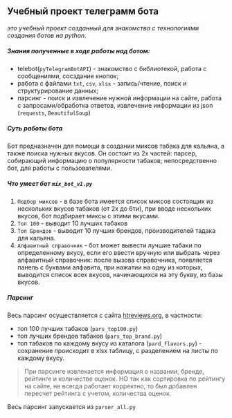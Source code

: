 ## Учебный проект телеграмм бота
_это учебный проект созданный для знакомства с технологиями создания ботов на python._

##### Знания полученные в ходе работы над ботом:
 - telebot(`pyTelegramBotAPI`) - знакомство с библиотекой, работа с сообщениями, сосздание кнопок;
 - работа с файлами `txt`, `csv`, `xlsx` - запись/чтение, поиск и структурирование данных;
 - парсинг - поиск и извлечение нужной информации на сайте, работа с запросами/обработка ответов, извлечение информации из json (`requests`, `BeautifulSoup`)

##### Суть работы бота
Бот предназначен для помощи в создании миксов табака для кальяна, а также поиска нужных вкусов. Он состоит из 2х частей: парсер, собирающий информацию о популярности табаков; непосредственно бот, для работы с пользователями.
##### Что умеет бот `mix_bot_v1.py`
1. `Подбор миксов` - в базе бота имеется список миксов состоящих из нескольких вкусов табаков (от 2х до 6ти), при вводе нескольких вкусов, бот подбирает миксы с этими вкусами.
2. `Топ 100` - выводит 10 лучших табаков
3. `Топ Брендов` - выводит 10 лучших брендов, производителей тадака для кальяна.
4. `Алфавитный справочник` - бот может вывести лучшие табаки по определенному вкусу, если его ввести вручную или выбрать через алфавитный справочник: после вызова справочника, появляется панель с буквами алфавита, при нажатии на одну из которых, выводится список всех вкусов, начинающихся на эту букву, из базы вкусов. 

##### Парсинг
Весь парсинг осуществляется с сайта [htreviews.org](https://htreviews.org/), в частности:
- топ 100 лучших табаков (`pars_top100.py`)
- топ лучших брендов табаков (`pars_top_brand.py`)
- топ табаков по каждому вкусу из каталога (`pard_flavors.py`) - сохранение происходит в xlsx таблицу, с разделением на листы по каждому вкусу.

> При парсинге извлекается информация о названии, бренде, рейтинге и количестве оценок. НО так как сортировка по рейтингу на сайте, не всегда работает корректно, то был добавлен пересчет рейтинга с учетом, количества оценок.

Весь парсинг запускается из `parser_all.py` 
